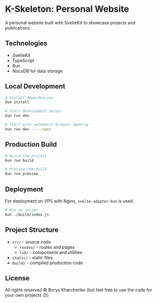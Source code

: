 # K-Skeleton: Personal Website

A personal website built with SvelteKit to showcase projects and publications.

## Technologies

- SvelteKit
- TypeScript
- Bun
- NocoDB for data storage

## Local Development

```bash
# Install dependencies
bun install

# Start development server
bun run dev

# Start with automatic browser opening
bun run dev -- --open
```

## Production Build

```bash
# Build the project
bun run build

# Preview the build
bun run preview
```

## Deployment

For deployment on VPS with Nginx, `svelte-adapter-bun` is used.

```bash
# Run on server
bun ./build/index.js
```

## Project Structure

- `src/` - source code
  - `routes/` - routes and pages
  - `lib/` - components and utilities
- `static/` - static files
- `build/` - compiled production code

## License

All rights reserved © Borys Kharchenko (but feel free to use the code for your own projects 🙃)
